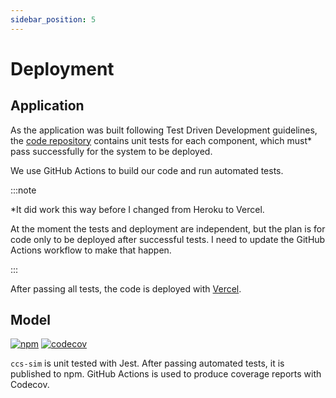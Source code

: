 ```yaml
---
sidebar_position: 5
---
```


# Deployment

## Application

As the application was built following Test Driven Development guidelines, the [code repository](https://github.com/Jerell/fams) contains unit tests for each component, which must\* pass successfully for the system to be deployed.

We use GitHub Actions to build our code and run automated tests.

:::note

\*It did work this way before I changed from Heroku to Vercel.

At the moment the tests and deployment are independent, but the plan is for code only to be deployed after successful tests. I need to update the GitHub Actions workflow to make that happen.

:::

After passing all tests, the code is deployed with [Vercel](https://vercel.com/).

## Model

[![npm](https://img.shields.io/npm/v/ccs-sim)](https://www.npmjs.com/package/ccs-sim)
[![codecov](https://codecov.io/gh/Jerell/ccs-sim/branch/main/graph/badge.svg?token=IYPFAIVX26)](https://codecov.io/gh/Jerell/ccs-sim)

`ccs-sim` is unit tested with Jest. After passing automated tests, it is published to npm. GitHub Actions is used to produce coverage reports with Codecov.
